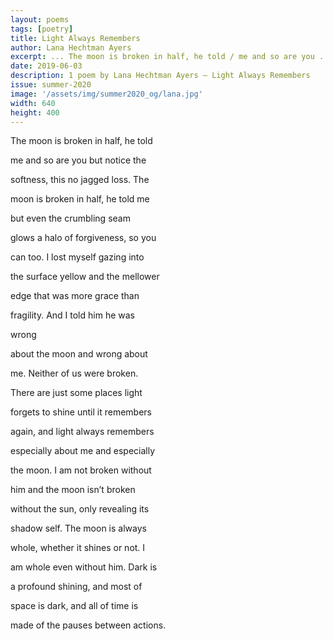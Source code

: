 ```yaml
---
layout: poems
tags: [poetry]
title: Light Always Remembers
author: Lana Hechtman Ayers
excerpt: ... The moon is broken in half, he told / me and so are you ...
date: 2019-06-03
description: 1 poem by Lana Hechtman Ayers – Light Always Remembers
issue: summer-2020
image: '/assets/img/summer2020_og/lana.jpg'
width: 640
height: 400
---
```


<div class="stanza">
<p class="poemline">The moon is broken in half, he told</p>
<p class="poemline">me and so are you but notice the</p>
<p class="poemline">softness, this no jagged loss. The</p>
<p class="poemline">moon is broken in half, he told me</p>
<p class="poemline">but even the crumbling seam</p>
</div>

<div class="stanza">
<p class="poemline">glows a halo of forgiveness, so you</p>
<p class="poemline">can too. I lost myself gazing into</p>
<p class="poemline">the surface yellow and the mellower</p>
<p class="poemline">edge that was more grace than</p>
<p class="poemline">fragility. And I told him he was</p>
<p class="poemline">wrong</p>
</div>

<div class="stanza">
<p class="poemline">about the moon and wrong about</p>
<p class="poemline">me. Neither of us were broken.</p>
<p class="poemline">There are just some places light</p>
<p class="poemline">forgets to shine until it remembers</p>
<p class="poemline">again, and light always remembers</p>
</div>

<div class="stanza">
<p class="poemline">especially about me and especially</p>
<p class="poemline">the moon. I am not broken without</p>
<p class="poemline">him and the moon isn’t broken</p>
<p class="poemline">without the sun, only revealing its</p>
<p class="poemline">shadow self. The moon is always</p>
</div>

<div class="stanza">
<p class="poemline">whole, whether it shines or not. I</p>
<p class="poemline">am whole even without him. Dark is</p>
<p class="poemline">a profound shining, and most of</p>
<p class="poemline">space is dark, and all of time is</p>
<p class="poemline">made of the pauses between actions.</p>
</div>
